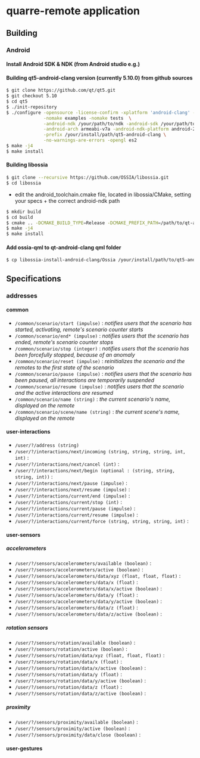 # quarre-remote application

## Building

### Android

#### Install Android SDK & NDK (from Android studio e.g.)

#### Building qt5-android-clang version (currently 5.10.0) from github sources
```bash
$ git clone https://github.com/qt/qt5.git
$ git checkout 5.10
$ cd qt5
$ ./init-repository
$ ./configure -opensource -license-confirm -xplatform 'android-clang' -c++std c++14 \
              -nomake examples -nomake tests  \
              -android-ndk /your/path/to/ndk -android-sdk /your/path/to/sdk \
              -android-arch armeabi-v7a -android-ndk-platform android-21 \
              -prefix /your/install/path/qt5-android-clang \
              -no-warnings-are-errors -opengl es2
$ make -j4
$ make install
```

#### Building libossia
```bash
$ git clone --recursive https://github.com/OSSIA/libossia.git
$ cd libossia
```
- edit the android_toolchain.cmake file, located in libossia/CMake, setting your specs + the correct android-ndk path

```bash
$ mkdir build
$ cd build
$ cmake .. -DCMAKE_BUILD_TYPE=Release -DCMAKE_PREFIX_PATH=/path/to/qt-android/lib/cmake/Qt5 -DCMAKE_TOOLCHAIN_FILE=../CMake/android_toolchain.cmake -DOSSIA_PD=OFF -DOSSIA_MAX=OFF -DOSSIA_PYTHON=OFF -DOSSIA_QT=ON -DOSSIA_QML=ON -DOSSIA_STATIC=OFF -DOSSIA_DNSSD=OFF -DCMAKE_INSTALL_PREFIX=../../libossia-install-android-clang
$ make -j4
$ make install
```

#### Add ossia-qml to qt-android-clang qml folder
```bash
$ cp libossia-install-android-clang/Ossia /your/install/path/to/qt5-android/qml
```

## Specifications

### addresses 
#### common
* `/common/scenario/start (impulse)` : *notifies users that the scenario has started, activating, remote's scenario counter starts*
* `/common/scenario/end* (impulse)` : *notifies users that the scenario has ended, remote's scenario counter stops*
* `/common/scenario/stop (integer)` : *notifies users that the scenario has been forcefully stopped, because of an anomaly*
* `/common/scenario/reset (impulse)` : *reinitializes the scenario and the remotes to the first state of the scenario*
* `/common/scenario/pause (impulse)` : *notifies users that the scenario has been paused, all interactions are temporarily suspended*
* `/common/scenario/resume (impulse)` : *notifies users that the scenario and the active interactions are resumed*
* `/common/scenario/name (string)` : *the current scenario's name, displayed on the remote*
* `/common/scenario/scene/name (string)` : *the current scene's name, displayed on the remote*

#### user-interactions

* `/user/?/address (string)`
* `/user/?/interactions/next/incoming (string, string, string, int, int)` :
* `/user/?/interactions/next/cancel (int)` :
* `/user/?/interactions/next/begin (optional : (string, string, string, int))` :
* `/user/?/interactions/next/pause (impulse)` :
* `/user/?/interactions/next/resume (impulse)` :
* `/user/?/interactions/current/end (impulse)` :
* `/user/?/interactions/current/stop (int)` :
* `/user/?/interactions/current/pause (impulse)` :
* `/user/?/interactions/current/resume (impulse)` :
* `/user/?/interactions/current/force (string, string, string, int)` :

#### user-sensors

##### accelerometers
* `/user/?/sensors/accelerometers/available (boolean)` :
* `/user/?/sensors/accelerometers/active (boolean)` :
* `/user/?/sensors/accelerometers/data/xyz (float, float, float)` :
* `/user/?/sensors/accelerometers/data/x (float)` :
* `/user/?/sensors/accelerometers/data/x/active (boolean)` :
* `/user/?/sensors/accelerometers/data/y (float)` :
* `/user/?/sensors/accelerometers/data/y/active (boolean)` :
* `/user/?/sensors/accelerometers/data/z (float)` :
* `/user/?/sensors/accelerometers/data/z/active (boolean)` :

##### rotation sensors
* `/user/?/sensors/rotation/available (boolean)` :
* `/user/?/sensors/rotation/active (boolean)` :
* `/user/?/sensors/rotation/data/xyz (float, float, float)` :
* `/user/?/sensors/rotation/data/x (float)` :
* `/user/?/sensors/rotation/data/x/active (boolean)` :
* `/user/?/sensors/rotation/data/y (float)` :
* `/user/?/sensors/rotation/data/y/active (boolean)` :
* `/user/?/sensors/rotation/data/z (float)` :
* `/user/?/sensors/rotation/data/z/active (boolean)` :

##### proximity
* `/user/?/sensors/proximity/available (boolean)` :
* `/user/?/sensors/proximity/active (boolean)` :
* `/user/?/sensors/proximity/data/close (boolean)` :

#### user-gestures






